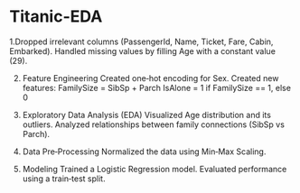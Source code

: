 # Titanic-EDA

1.Dropped irrelevant columns (PassengerId, Name, Ticket, Fare, Cabin, Embarked).
Handled missing values by filling Age with a constant value (29).

2. Feature Engineering
Created one‑hot encoding for Sex.
Created new features:
FamilySize = SibSp + Parch
IsAlone = 1 if FamilySize == 1, else 0

3. Exploratory Data Analysis (EDA)
Visualized Age distribution and its outliers.
Analyzed relationships between family connections (SibSp vs Parch).

4. Data Pre‑Processing
Normalized the data using Min‑Max Scaling.

5. Modeling
Trained a Logistic Regression model.
Evaluated performance using a train‑test split.
